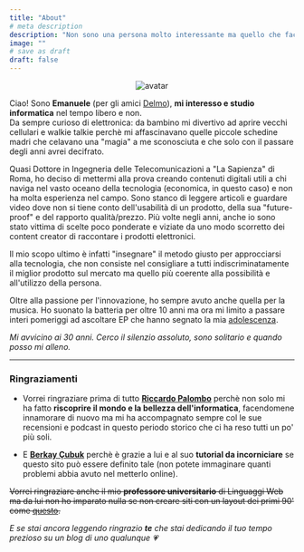 ```yaml
---
title: "About"
# meta description
description: "Non sono una persona molto interessante ma quello che faccio, lo faccio con passione."
image: ""
# save as draft
draft: false
---
```

<center>
    <img src="https://res.cloudinary.com/techbudget-it/image/upload/v1627829302/8biticon_circle_cropped.png" alt="avatar" />
</center>

Ciao! Sono **Emanuele** (per gli amici [Delmo](https://www.instagram.com/imxdelmo)), **mi interesso e studio informatica** nel tempo libero e non.<br>
Da sempre curioso di elettronica: da bambino mi divertivo ad aprire vecchi cellulari e walkie talkie perchè mi affascinavano quelle piccole schedine madri che celavano una "magia" a me sconosciuta e che solo con il passare degli anni avrei decifrato.

Quasi Dottore in Ingegneria delle Telecomunicazioni a "La Sapienza" di Roma, ho deciso di mettermi alla prova creando contenuti digitali utili a chi naviga nel vasto oceano della tecnologia (economica, in questo caso) e non ha molta esperienza nel campo.
Sono stanco di leggere articoli e guardare video dove non si tiene conto dell'usabilità di un prodotto, della sua "future-proof" e del rapporto qualità/prezzo.
Più volte negli anni, anche io sono stato vittima di scelte poco ponderate e viziate da uno modo scorretto dei content creator di raccontare i prodotti elettronici.

Il mio scopo ultimo è infatti "insegnare" il metodo giusto per approcciarsi alla tecnologia, che non consiste nel consigliare a tutti indiscriminatamente il miglior prodotto sul mercato ma quello più coerente alla possibilità e all'utilizzo della persona.<br>

Oltre alla passione per l'innovazione, ho sempre avuto anche quella per la musica. Ho suonato la batteria per oltre 10 anni ma ora mi limito a passare interi pomeriggi ad ascoltare EP che hanno segnato la mia [adolescenza](https://www.last.fm/it/user/guren_lelo).

_Mi avvicino ai 30 anni. Cerco il silenzio assoluto, sono solitario e quando posso mi alleno._
<!--Aggiungere Google Maps con Latina-->
***

### Ringraziamenti

- Vorrei ringraziare prima di tutto [**Riccardo Palombo**](https://riccardo.im/) perchè non solo mi ha fatto **riscoprire il mondo e la bellezza dell'informatica**, facendomene innamorare di nuovo ma mi ha accompagnato sempre col le sue recensioni e podcast in questo periodo storico che ci ha reso tutti un po' più soli.

- E [**Berkay Çubuk**](https://berkaycubuk.com/) perchè è grazie a lui e al suo **tutorial da incorniciare** se questo sito può essere definito tale (non potete immaginare quanti problemi abbia avuto nel metterlo online).

~~Vorrei ringraziare anche il mio **professore universitario** di Linguaggi Web ma da lui non ho imparato nulla se non creare siti con un layout dei primi 90' come [questo](https://res.cloudinary.com/techbudget-it/image/upload/v1634835452/oldwebsite.jpg).~~

*E se stai ancora leggendo ringrazio **te** che stai dedicando il tuo tempo prezioso su un blog di uno qualunque 💗*
